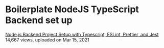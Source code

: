 # Boilerplate NodeJS TypeScript Backend set up

[Node.js Backend Project Setup with Typescript, ESLint, Prettier, and Jest](https://www.youtube.com/watch?v=BKz7rnbQyK4&ab_channel=LeoRoese)
14,667 views, uploaded on Mar 15, 2021
